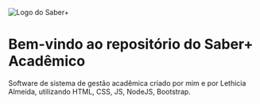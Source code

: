 ![Logo do Saber+](https://lh3.googleusercontent.com/pw/AP1GczM-3Y6InXjNvHFjwP_xdZcTq8bzyz-8L54-PbvmlQa-eyi2UGiGMKkLen6Y-oqIRsbYbpcTnn98tZnpfudUHwkjb6IfeoCTXPy6_BYgjm459Op8iqeR5_-PQOanTW_i-cjfBBL6aakybVkZTMMla0kd=w241-h128-s-no-gm?authuser=0)

# Bem-vindo ao repositório do Saber+ Acadêmico

Software de sistema de gestão acadêmica criado por mim e por Lethicia Almeida, utilizando HTML, CSS, JS, NodeJS, Bootstrap.
